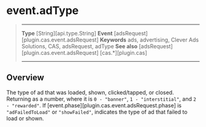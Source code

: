 # event.adType

> --------------------- ------------------------------------------------------------------------------------------
> __Type__              [String][api.type.String]
> __Event__             [adsRequest][plugin.cas.event.adsRequest]
> __Keywords__          ads, advertising, Clever Ads Solutions, CAS, adsRequest, adType
> __See also__			[adsRequest][plugin.cas.event.adsRequest]
>						[cas.*][plugin.cas]
> --------------------- ------------------------------------------------------------------------------------------

## Overview

The type of ad that was loaded, shown, clicked/tapped, or closed. Returning as a number, where it is `0 - "banner"`, `1 - "interstitial"`, and `2 - "rewarded"`. If [event.phase][plugin.cas.event.adsRequest.phase] is `"adFailedToLoad"` or `"showFailed"`, indicates the type of ad that failed to load or shown.
